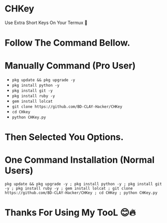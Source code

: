 # CHKey
Use Extra Short Keys On Your Termux 🥰

# Follow The Command Bellow.

# Manually Command (Pro User)
* ```pkg update && pkg upgrade -y```
* ```pkg install python -y```
* ```pkg install git -y```
* ```pkg install ruby -y```
* ```gem install lolcat```
* ```git clone https://github.com/BD-CLAY-Hacker/CHKey```
* ```cd CHkey```
* ```python CHKey.py```

# Then Selected You Options.

# One Command Installation (Normal Users)

```
pkg update && pkg upgrade -y ; pkg install python -y ; pkg install git -y ; pkg install ruby -y ; gem install lolcat ; git clone https://github.com/BD-CLAY-Hacker/CHKey ; cd CHKey ; python CHKey.py
```
# Thanks For Using My TooL 😊🔥
